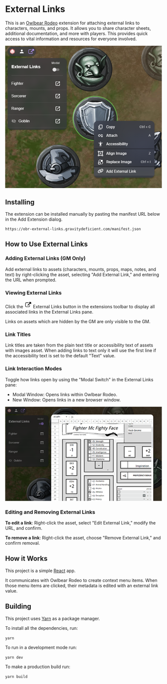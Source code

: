 # External Links

This is an [Owlbear Rodeo](https://www.owlbear.rodeo/) extension for attaching external links to characters, mounts, and props. It allows you to share character sheets, additional documentation, and more with players. This provides quick access to vital information and resources for everyone involved.

![Example](/docs/example.png)

## Installing

The extension can be installed manually by pasting the manifest URL below in the Add Extension dialog.

```
https://obr-external-links.gravitydeficient.com/manifest.json
```

## How to Use External Links
### Adding External Links (GM Only)
Add external links to assets (characters, mounts, props, maps, notes, and text) by right-clicking the asset, selecting "Add External Link," and entering the URL when prompted.

### Viewing External Links
Click the <img src="https://raw.githubusercontent.com/GravityDeficient/obr-external-links/main/public/External_link_font_awesome.png" alt="external link" width="24"/> External Links button in the extensions toolbar to display all associated links in the External Links pane.

Links on assets which are hidden by the GM are only visible to the GM.

### Link Titles
Link titles are taken from the plain text title or accessibility text of assets with images asset. When adding links to text only it will use the first line if the accessibility text is set to the default "Text" value.

### Link Interaction Modes
Toggle how links open by using the "Modal Switch" in the External Links pane:

- Modal Window: Opens links within Owlbear Rodeo.
- New Window: Opens links in a new browser window.

![modal example](/docs/modal-example.png)

### Editing and Removing External Links

**To edit a link**: Right-click the asset, select "Edit External Link," modify the URL, and confirm.

**To remove a link**: Right-click the asset, choose "Remove External Link," and confirm removal.

## How it Works

This project is a simple [React](https://reactjs.org/) app.

It communicates with Owlbear Rodeo to create context menu items. When those menu items are clicked, their metadata is edited with an external link value.

## Building

This project uses [Yarn](https://yarnpkg.com/) as a package manager.

To install all the dependencies, run:

`yarn`

To run in a development mode run:

`yarn dev`

To make a production build run:

`yarn build`

